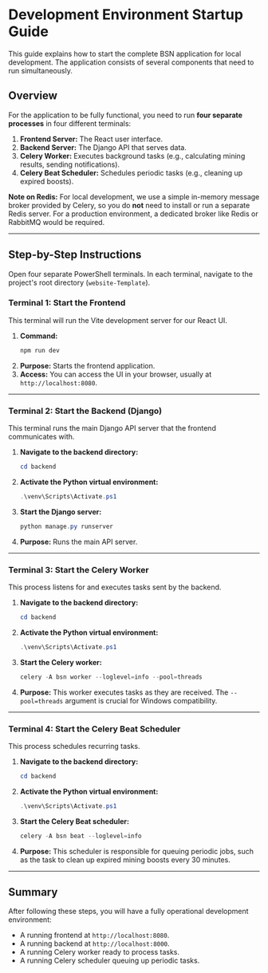 # Development Environment Startup Guide

This guide explains how to start the complete BSN application for local development. The application consists of several components that need to run simultaneously.

## Overview

For the application to be fully functional, you need to run **four separate processes** in four different terminals:
1.  **Frontend Server:** The React user interface.
2.  **Backend Server:** The Django API that serves data.
3.  **Celery Worker:** Executes background tasks (e.g., calculating mining results, sending notifications).
4.  **Celery Beat Scheduler:** Schedules periodic tasks (e.g., cleaning up expired boosts).

**Note on Redis:** For local development, we use a simple in-memory message broker provided by Celery, so you do **not** need to install or run a separate Redis server. For a production environment, a dedicated broker like Redis or RabbitMQ would be required.

---

## Step-by-Step Instructions

Open four separate PowerShell terminals. In each terminal, navigate to the project's root directory (`website-Template`).

### Terminal 1: Start the Frontend

This terminal will run the Vite development server for our React UI.

1.  **Command:**
    ```powershell
    npm run dev
    ```
2.  **Purpose:** Starts the frontend application.
3.  **Access:** You can access the UI in your browser, usually at `http://localhost:8080`.

---

### Terminal 2: Start the Backend (Django)

This terminal runs the main Django API server that the frontend communicates with.

1.  **Navigate to the backend directory:**
    ```powershell
    cd backend
    ```
2.  **Activate the Python virtual environment:**
    ```powershell
    .\venv\Scripts\Activate.ps1
    ```
3.  **Start the Django server:**
    ```powershell
    python manage.py runserver
    ```
4.  **Purpose:** Runs the main API server.

---

### Terminal 3: Start the Celery Worker

This process listens for and executes tasks sent by the backend.

1.  **Navigate to the backend directory:**
    ```powershell
    cd backend
    ```
2.  **Activate the Python virtual environment:**
    ```powershell
    .\venv\Scripts\Activate.ps1
    ```
3.  **Start the Celery worker:**
    ```powershell
    celery -A bsn worker --loglevel=info --pool=threads
    ```
4.  **Purpose:** This worker executes tasks as they are received. The `--pool=threads` argument is crucial for Windows compatibility.

---

### Terminal 4: Start the Celery Beat Scheduler

This process schedules recurring tasks.

1.  **Navigate to the backend directory:**
    ```powershell
    cd backend
    ```
2.  **Activate the Python virtual environment:**
    ```powershell
    .\venv\Scripts\Activate.ps1
    ```
3.  **Start the Celery Beat scheduler:**
    ```powershell
    celery -A bsn beat --loglevel=info
    ```
4.  **Purpose:** This scheduler is responsible for queuing periodic jobs, such as the task to clean up expired mining boosts every 30 minutes.

---

## Summary

After following these steps, you will have a fully operational development environment:
-   A running frontend at `http://localhost:8080`.
-   A running backend at `http://localhost:8000`.
-   A running Celery worker ready to process tasks.
-   A running Celery scheduler queuing up periodic tasks. 